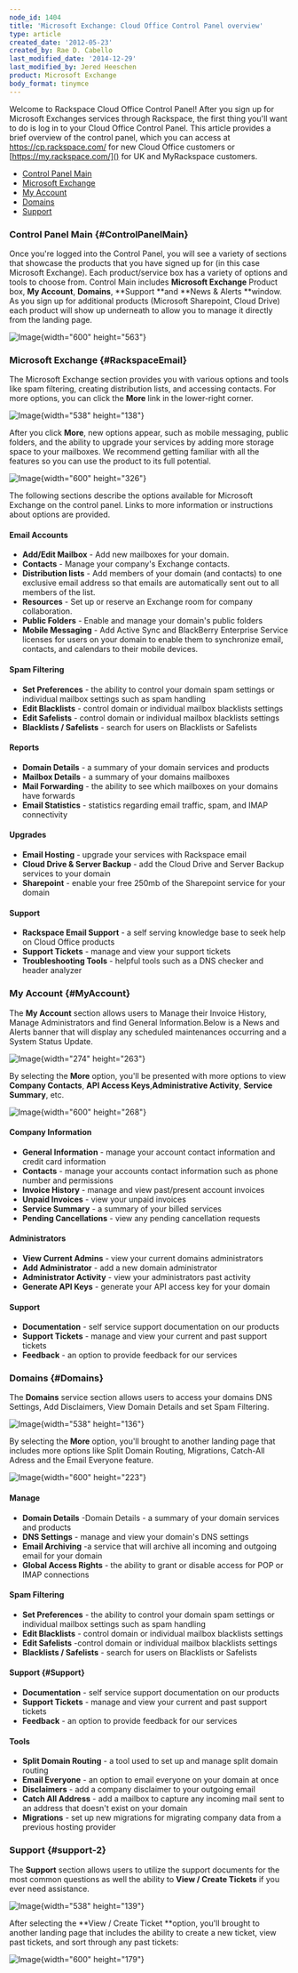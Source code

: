 ```yaml
---
node_id: 1404
title: 'Microsoft Exchange: Cloud Office Control Panel overview'
type: article
created_date: '2012-05-23'
created_by: Rae D. Cabello
last_modified_date: '2014-12-29'
last_modified_by: Jered Heeschen
product: Microsoft Exchange
body_format: tinymce
---
```


Welcome to Rackspace Cloud Office Control Panel! After you sign up for
Microsoft Exchanges services through Rackspace, the first thing you'll
want to do is log in to your Cloud Office Control Panel. This article
provides a brief overview of the control panel, which you can access at
<https://cp.rackspace.com/> for new Cloud Office customers or
[https://my.rackspace.com/]() for UK and MyRackspace customers.

-   [Control Panel Main](#controlpanelmain)
-   [Microsoft Exchange](#RackspaceEmail)
-   [My Account](#MyAccount)
-   [Domains](#Domains)
-   [Support](#Support)

### Control Panel Main {#ControlPanelMain}

Once you're logged into the Control Panel, you will see a variety of
sections that showcase the products that you have signed up for (in this
case Microsoft Exchange). Each product/service box has a variety of
options and tools to choose from. Control Main includes **Microsoft
Exchange** Product box, **My
Account**, **Domains**, **Support **and **News & Alerts **window. As you
sign up for additional products (Microsoft Sharepoint, Cloud Drive) each
product will show up underneath to allow you to manage it directly from
the landing page.

<span
class="s4">![Image](http://c15042926.r26.cf2.rackcdn.com/exchange_cp_main.png){width="600"
height="563"}</span>

### Microsoft Exchange {#RackspaceEmail}

The Microsoft Exchange section provides you with various options and
tools like spam filtering, creating distribution lists, and accessing
contacts. For more options, you can click the **More** link in the
lower-right corner.

<span
class="s4">![Image](http://c15042926.r26.cf2.rackcdn.com/CP11.png){width="538"
height="138"}</span>

After you click **More**, new options appear, such as mobile messaging,
public folders, and the ability to upgrade your services by adding more
storage space to your mailboxes. We recommend getting familiar with all
the features so you can use the product to its full potential.

<span
class="s4">![Image](http://c15042926.r26.cf2.rackcdn.com/CP12.png){width="600"
height="326"}</span>

The following sections describe the options available for Microsoft
Exchange on the control panel. Links to more information or instructions
about options are provided.

#### Email Accounts

-   **Add/Edit Mailbox** - Add new mailboxes for your domain.
-   **Contacts** - Manage your company's Exchange contacts.
-   **Distribution lists** - Add members of your domain (and contacts)
    to one exclusive email address so that emails are automatically sent
    out to all members of the list.
-   **Resources** - Set up or reserve an Exchange room for
    company collaboration.
-   **Public Folders** - Enable and manage your domain's public folders
-   **Mobile Messaging** - Add Active Sync and BlackBerry Enterprise
    Service licenses for users on your domain to enable them to
    synchronize email, contacts, and calendars to their mobile devices.

#### Spam Filtering

-   **Set Preferences** - the ability to control your domain spam
    settings or individual mailbox settings such as spam handling
-   **Edit Blacklists** - control domain or individual mailbox
    blacklists settings
-   **Edit Safelists** - control domain or individual mailbox blacklists
    settings
-   **Blacklists / Safelists** - search for users on Blacklists or
    Safelists

#### Reports

-   **Domain Details** - a summary of your domain services and products
-   **Mailbox Details** - a summary of your domains mailboxes
-   **Mail Forwarding** - the ability to see which mailboxes on your
    domains have forwards
-   **Email Statistics** - statistics regarding email traffic, spam, and
    IMAP connectivity

#### Upgrades

-   **Email Hosting** - upgrade your services with Rackspace email
-   **Cloud Drive & Server Backup** - add the Cloud Drive and Server
    Backup services to your domain
-   **Sharepoint** - enable your free 250mb of the Sharepoint service
    for your domain

#### Support

-   **Rackspace Email Support** - a self serving knowledge base to seek
    help on Cloud Office products
-   **Support Tickets** - manage and view your support tickets
-   **Troubleshooting Tools** - helpful tools such as a DNS checker and
    header analyzer

### My Account {#MyAccount}

The **My Account** section allows users to Manage their Invoice History,
Manage Administrators and find General Information.Below is a News and
Alerts banner that will display any scheduled maintenances occurring and
a System Status Update.

<span
class="s4">![Image](http://c15042926.r26.cf2.rackcdn.com/CP6.png){width="274"
height="263"}</span>

By selecting the **More** option, you'll be presented with more options
to view **Company Contacts**, **API Access Keys**,**Administrative
Activity**, **Service Summary**, etc.

<span
class="s4">![Image](http://c15042926.r26.cf2.rackcdn.com/Cp10.png){width="600"
height="268"}</span>

#### Company Information

-   **General Information** - manage your account contact information
    and credit card information
-   **Contacts** - manage your accounts contact information such as
    phone number and permissions
-   **Invoice History** - manage and view past/present account invoices
-   **Unpaid Invoices** - view your unpaid invoices
-   **Service Summary** - a summary of your billed services
-   **Pending Cancellations** - view any pending cancellation requests

#### Administrators

-   **View Current Admins** - view your current domains administrators
-   **Add Administrator** - add a new domain administrator
-   **Administrator Activity** - view your administrators past activity
-   **Generate API Keys** - generate your API access key for your domain

#### Support

-   **Documentation** - self service support documentation on our
    products
-   **Support Tickets** - manage and view your current and past support
    tickets
-   **Feedback** - an option to provide feedback for our services

### Domains {#Domains}

The **Domains** service section allows users to access your domains DNS
Settings, Add Disclaimers, View Domain Details and set Spam Filtering.

<span
class="s4">![Image](http://c15042926.r26.cf2.rackcdn.com/CP4.png){width="538"
height="136"}</span>

By selecting the **More** option, you'll brought to another landing page
that includes more options like Split Domain Routing, Migrations,
Catch-All Adress and the Email Everyone feature.

<span
class="s4">![Image](http://c15042926.r26.cf2.rackcdn.com/CP5.png){width="600"
height="223"}</span>

#### Manage

-   **Domain Details** -Domain Details - a summary of your domain
    services and products
-   **DNS Settings** - manage and view your domain's DNS settings
-   **Email Archiving** -a service that will archive all incoming and
    outgoing email for your domain
-   **Global Access Rights** - the ability to grant or disable access
    for POP or IMAP connection<span class="s5">s</span>

#### Spam Filtering

-   **Set Preferences** - the ability to control your domain spam
    settings or individual mailbox settings such as spam handling
-   **Edit Blacklists** - control domain or individual mailbox
    blacklists settings
-   **Edit Safelists** -control domain or individual mailbox blacklists
    settings
-   **Blacklists / Safelists** - search for users on Blacklists or
    Safelists

#### Support {#Support}

-   **Documentation** - self service support documentation on our
    products
-   **Support Tickets** - manage and view your current and past support
    tickets
-   **Feedback** - an option to provide feedback for our services

#### Tools

-   **Split Domain Routing** - a tool used to set up and manage split
    domain routing
-   **Email Everyone** - an option to email everyone on your domain at
    once
-   **Disclaimers** - add a company disclaimer to your outgoing email
-   **Catch All Address** - add a mailbox to capture any incoming mail
    sent to an address that doesn't exist on your domain
-   **Migrations** - set up new migrations for migrating company data
    from a previous hosting provider

### Support {#support-2}

The **Support** section allows users to utilize the support documents
for the most common questions as well the ability to **View / Create
Tickets** if you ever need assistance.

<span
class="s4">![Image](http://c15042926.r26.cf2.rackcdn.com/CPEight.png){width="538"
height="139"}</span>

After selecting the **View / Create Ticket **option, you'll brought to
another landing page that includes the ability to create a new ticket,
view past tickets, and sort through any past tickets:

<span
class="s4">![Image](http://c15042926.r26.cf2.rackcdn.com/CP9.png){width="600"
height="179"}</span>

